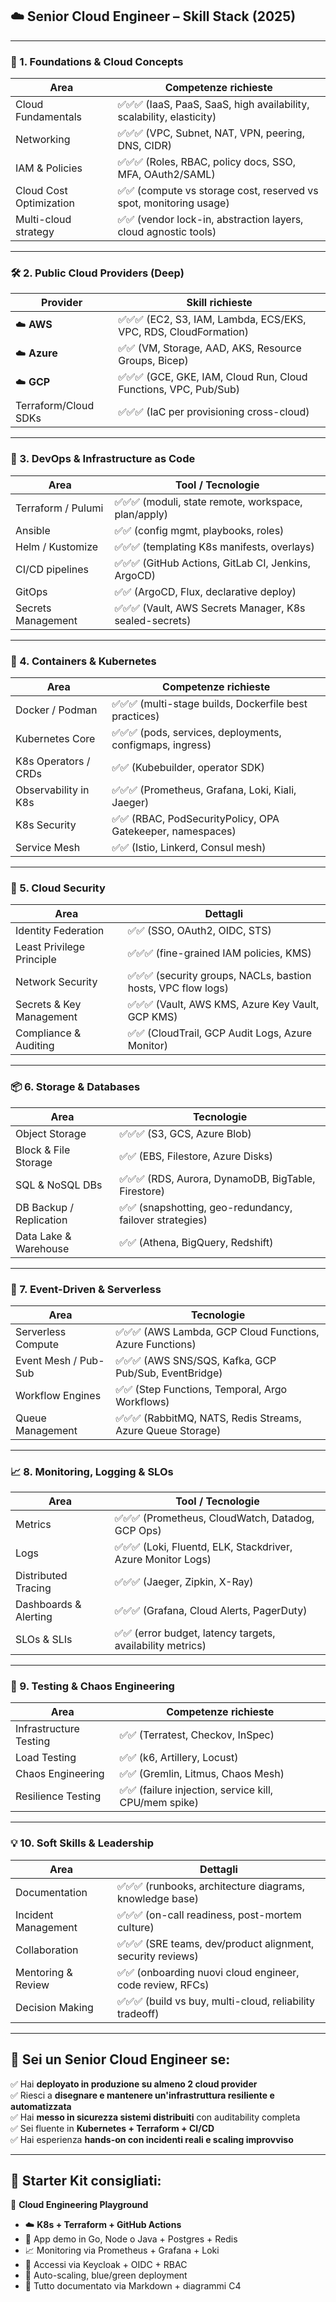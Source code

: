 ## ☁️ Senior Cloud Engineer – Skill Stack (2025)

---

### 🧠 1. **Foundations & Cloud Concepts**

| Area                    | Competenze richieste                                                  |
| ----------------------- | --------------------------------------------------------------------- |
| Cloud Fundamentals      | ✅✅✅ (IaaS, PaaS, SaaS, high availability, scalability, elasticity) |
| Networking              | ✅✅✅ (VPC, Subnet, NAT, VPN, peering, DNS, CIDR)                    |
| IAM & Policies          | ✅✅✅ (Roles, RBAC, policy docs, SSO, MFA, OAuth2/SAML)              |
| Cloud Cost Optimization | ✅✅ (compute vs storage cost, reserved vs spot, monitoring usage)    |
| Multi-cloud strategy    | ✅✅ (vendor lock-in, abstraction layers, cloud agnostic tools)       |

---

### 🛠️ 2. **Public Cloud Providers (Deep)**

| Provider             | Skill richieste                                                  |
| -------------------- | ---------------------------------------------------------------- |
| ☁️ **AWS**           | ✅✅✅ (EC2, S3, IAM, Lambda, ECS/EKS, VPC, RDS, CloudFormation) |
| ☁️ **Azure**         | ✅✅ (VM, Storage, AAD, AKS, Resource Groups, Bicep)             |
| ☁️ **GCP**           | ✅✅✅ (GCE, GKE, IAM, Cloud Run, Cloud Functions, VPC, Pub/Sub) |
| Terraform/Cloud SDKs | ✅✅✅ (IaC per provisioning cross-cloud)                        |

---

### 🧰 3. **DevOps & Infrastructure as Code**

| Area               | Tool / Tecnologie                                       |
| ------------------ | ------------------------------------------------------- |
| Terraform / Pulumi | ✅✅✅ (moduli, state remote, workspace, plan/apply)    |
| Ansible            | ✅✅ (config mgmt, playbooks, roles)                    |
| Helm / Kustomize   | ✅✅✅ (templating K8s manifests, overlays)             |
| CI/CD pipelines    | ✅✅✅ (GitHub Actions, GitLab CI, Jenkins, ArgoCD)     |
| GitOps             | ✅✅ (ArgoCD, Flux, declarative deploy)                 |
| Secrets Management | ✅✅✅ (Vault, AWS Secrets Manager, K8s sealed-secrets) |

---

### 🐳 4. **Containers & Kubernetes**

| Area                 | Competenze richieste                                       |
| -------------------- | ---------------------------------------------------------- |
| Docker / Podman      | ✅✅✅ (multi-stage builds, Dockerfile best practices)     |
| Kubernetes Core      | ✅✅✅ (pods, services, deployments, configmaps, ingress)  |
| K8s Operators / CRDs | ✅✅ (Kubebuilder, operator SDK)                           |
| Observability in K8s | ✅✅✅ (Prometheus, Grafana, Loki, Kiali, Jaeger)          |
| K8s Security         | ✅✅ (RBAC, PodSecurityPolicy, OPA Gatekeeper, namespaces) |
| Service Mesh         | ✅✅ (Istio, Linkerd, Consul mesh)                         |

---

### 🔐 5. **Cloud Security**

| Area                      | Dettagli                                                      |
| ------------------------- | ------------------------------------------------------------- |
| Identity Federation       | ✅✅ (SSO, OAuth2, OIDC, STS)                                 |
| Least Privilege Principle | ✅✅✅ (fine-grained IAM policies, KMS)                       |
| Network Security          | ✅✅✅ (security groups, NACLs, bastion hosts, VPC flow logs) |
| Secrets & Key Management  | ✅✅✅ (Vault, AWS KMS, Azure Key Vault, GCP KMS)             |
| Compliance & Auditing     | ✅✅ (CloudTrail, GCP Audit Logs, Azure Monitor)              |

---

### 📦 6. **Storage & Databases**

| Area                    | Tecnologie                                               |
| ----------------------- | -------------------------------------------------------- |
| Object Storage          | ✅✅✅ (S3, GCS, Azure Blob)                             |
| Block & File Storage    | ✅✅ (EBS, Filestore, Azure Disks)                       |
| SQL & NoSQL DBs         | ✅✅✅ (RDS, Aurora, DynamoDB, BigTable, Firestore)      |
| DB Backup / Replication | ✅✅ (snapshotting, geo-redundancy, failover strategies) |
| Data Lake & Warehouse   | ✅✅ (Athena, BigQuery, Redshift)                        |

---

### 📡 7. **Event-Driven & Serverless**

| Area                 | Tecnologie                                                  |
| -------------------- | ----------------------------------------------------------- |
| Serverless Compute   | ✅✅✅ (AWS Lambda, GCP Cloud Functions, Azure Functions)   |
| Event Mesh / Pub-Sub | ✅✅✅ (AWS SNS/SQS, Kafka, GCP Pub/Sub, EventBridge)       |
| Workflow Engines     | ✅✅ (Step Functions, Temporal, Argo Workflows)             |
| Queue Management     | ✅✅✅ (RabbitMQ, NATS, Redis Streams, Azure Queue Storage) |

---

### 📈 8. **Monitoring, Logging & SLOs**

| Area                  | Tool / Tecnologie                                            |
| --------------------- | ------------------------------------------------------------ |
| Metrics               | ✅✅✅ (Prometheus, CloudWatch, Datadog, GCP Ops)            |
| Logs                  | ✅✅✅ (Loki, Fluentd, ELK, Stackdriver, Azure Monitor Logs) |
| Distributed Tracing   | ✅✅✅ (Jaeger, Zipkin, X-Ray)                               |
| Dashboards & Alerting | ✅✅✅ (Grafana, Cloud Alerts, PagerDuty)                    |
| SLOs & SLIs           | ✅✅ (error budget, latency targets, availability metrics)   |

---

### 🧪 9. **Testing & Chaos Engineering**

| Area                   | Competenze richieste                                  |
| ---------------------- | ----------------------------------------------------- |
| Infrastructure Testing | ✅✅ (Terratest, Checkov, InSpec)                     |
| Load Testing           | ✅✅ (k6, Artillery, Locust)                          |
| Chaos Engineering      | ✅✅ (Gremlin, Litmus, Chaos Mesh)                    |
| Resilience Testing     | ✅✅ (failure injection, service kill, CPU/mem spike) |

---

### 💡 10. **Soft Skills & Leadership**

| Area                | Dettagli                                                    |
| ------------------- | ----------------------------------------------------------- |
| Documentation       | ✅✅✅ (runbooks, architecture diagrams, knowledge base)    |
| Incident Management | ✅✅✅ (on-call readiness, post-mortem culture)             |
| Collaboration       | ✅✅✅ (SRE teams, dev/product alignment, security reviews) |
| Mentoring & Review  | ✅✅ (onboarding nuovi cloud engineer, code review, RFCs)   |
| Decision Making     | ✅✅✅ (build vs buy, multi-cloud, reliability tradeoff)    |

---

## 🏁 Sei un **Senior Cloud Engineer** se:

✅ Hai **deployato in produzione su almeno 2 cloud provider**  
✅ Riesci a **disegnare e mantenere un'infrastruttura resiliente e automatizzata**  
✅ Hai **messo in sicurezza sistemi distribuiti** con auditability completa  
✅ Sei fluente in **Kubernetes + Terraform + CI/CD**  
✅ Hai esperienza **hands-on con incidenti reali e scaling improvviso**

---

## 🎁 Starter Kit consigliati:

🔧 **Cloud Engineering Playground**

- ☁️ **K8s + Terraform + GitHub Actions**
- 🐳 App demo in Go, Node o Java + Postgres + Redis
- 📈 Monitoring via Prometheus + Grafana + Loki
- 🔐 Accessi via Keycloak + OIDC + RBAC
- 🔁 Auto-scaling, blue/green deployment
- 📄 Tutto documentato via Markdown + diagrammi C4
